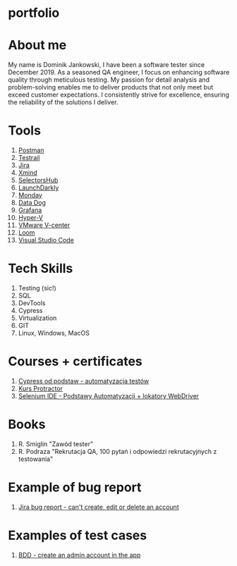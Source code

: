 # portfolio

# About me
My name is Dominik Jankowski, I have been a software tester since December 2019. As a seasoned QA engineer, I focus on enhancing software quality through meticulous testing. My passion for detail analysis and problem-solving enables me to deliver products that not only meet but exceed customer expectations. I consistently strive for excellence, ensuring the reliability of the solutions I deliver.

# Tools
1. [Postman](https://www.postman.com/)
2. [Testrail](https://www.testrail.com/)
3. [Jira](https://www.atlassian.com/pl/software/jira)
4. [Xmind](https://xmind.app/)
5. [SelectorsHub](https://selectorshub.com/)
6. [LaunchDarkly](https://launchdarkly.com/)
7. [Monday](https://monday.com/lang/pl)
8. [Data Dog](https://www.datadoghq.com/)
9. [Grafana](https://grafana.com/)
10. [Hyper-V](https://en.wikipedia.org/wiki/Hyper-V)
11. [VMware V-center](https://www.vmware.com/products/vcenter.html)
12. [Loom](https://www.loom.com/)
13. [Visual Studio Code](https://code.visualstudio.com/)

# Tech Skills
1. Testing (sic!)
2. SQL
3. DevTools
4. Cypress
5. Virtualization
6. GIT
7. Linux, Windows, MacOS

# Courses + certificates
1. [Cypress od podstaw - automatyzacja testów](https://www.udemy.com/certificate/UC-ad550457-7515-44fa-bec6-33df0a2b1183/)
2. [Kurs Protractor](https://www.udemy.com/certificate/UC-35431715-5f51-490d-8692-f9737ba896a7/)
3. [Selenium IDE - Podstawy Automatyzacji + lokatory WebDriver](https://www.udemy.com/certificate/UC-IBNMPXF3/)

# Books
1. R. Smiglin "Zawód tester"
2. R. Podraza "Rekrutacja QA, 100 pytań i odpowiedzi rekrutacyjnych z testowania"

# Example of bug report
1. [Jira bug report - can't create, edit or delete an account](https://docs.google.com/document/d/1xXDyeq2gOgyY6CcQe2SDCQFXx8lPeIuQ3qxOSqDVgCo/edit?usp=sharing)

# Examples of test cases
1. [BDD - create an admin account in the app](https://docs.google.com/document/d/1UVNGIz7ROMlM-CtfxMTtDgXm6a-akrgMCYdNQWU-_o8/edit?usp=sharing)
